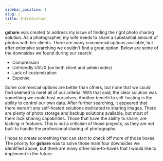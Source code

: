 ```yaml
---
sidebar_position: 1
slug: /
title: Introduction
---
```


**gshare** was created to address my issue of finding the right photo sharing solution. As a photographer, my wife needs to share a substantial amount of photos with her clients. There are many commercial options available, but after extensive searching we couldn't find a great option. Below are some of the downsides we found during our search:

- Compression
- Unfriendly UI/UX (on both client and admin sides)
- Lack of customization
- Expense

Some commercial options are better than others, but none that we could find seemed to meet all of our criteria. With that said, the clear solution was something we could host ourselves. Another benefit to self-hosting is the ability to control our own data. After further searching, it appeared that there weren't any self-hosted solutions dedicated to sharing images. There are plenty of photo storage and backup solutions available, but most of them lack sharing capabilities. Those that have the ability to share, are lacking in features. This is not a criticism of those projects, as they are not built to handle the professional sharing of photographs.

I hope to create something that can start to check off more of those boxes. The priority for **gshare** was to solve those main four downsides we identified above, but there are many other nice-to-haves that I would like to implement in the future.
